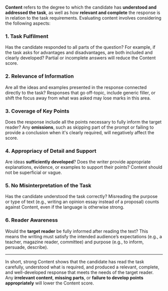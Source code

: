 **Content** refers to the degree to which the candidate has **understood and addressed the task**, as well as how **relevant and complete** the response is in relation to the task requirements. Evaluating content involves considering the following aspects:

### 1. Task Fulfilment
Has the candidate responded to all parts of the question? For example, if the task asks for advantages and disadvantages, are both included and clearly developed? Partial or incomplete answers will reduce the Content score.

### 2. Relevance of Information
Are all the ideas and examples presented in the response connected directly to the task? Responses that go off-topic, include generic filler, or shift the focus away from what was asked may lose marks in this area.

### 3. Coverage of Key Points
Does the response include all the points necessary to fully inform the target reader? Any **omissions**, such as skipping part of the prompt or failing to provide a conclusion when it's clearly required, will negatively affect the score.

### 4. Appropriacy of Detail and Support
Are ideas **sufficiently developed**? Does the writer provide appropriate explanations, evidence, or examples to support their points? Content should not be superficial or vague.

### 5. No Misinterpretation of the Task
Has the candidate understood the task correctly? Misreading the purpose or type of text (e.g., writing an opinion essay instead of a proposal) counts against Content, even if the language is otherwise strong.

### 6. Reader Awareness
Would the **target reader** be fully informed after reading the text? This means the writing must satisfy the intended audience’s expectations (e.g., a teacher, magazine reader, committee) and purpose (e.g., to inform, persuade, describe).

---

In short, strong Content shows that the candidate has read the task carefully, understood what is required, and produced a relevant, complete, and well-developed response that meets the needs of the target reader. Any **irrelevant content**, **missing parts**, or **failure to develop points appropriately** will lower the Content score.

